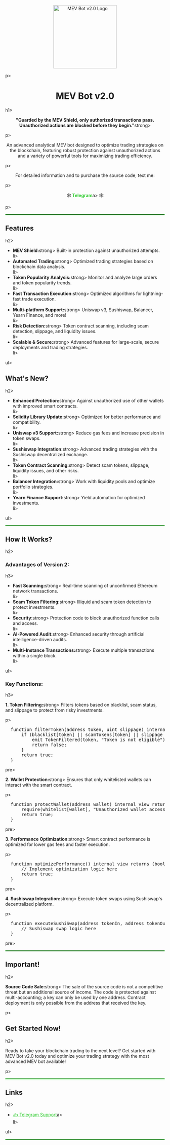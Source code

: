 
<p align="center">
  <img src="https://i.ibb.co/XptgSrf/protect.png" alt="MEV Bot v2.0 Logo" width="200">
</p>p>

<h1 align="center">MEV Bot v2.0</h1>h1>

<p align="center"><strong>"Guarded by the MEV Shield, only authorized transactions pass. Unauthorized actions are blocked before they begin."</strong>strong></p>p>

<p align="center">An advanced analytical MEV bot designed to optimize trading strategies on the blockchain, featuring robust protection against unauthorized actions and a variety of powerful tools for maximizing trading efficiency.</p>p>

<p align="center">
  For detailed information and to purchase the source code, text me: 
</p>p>
<p align="center">
  🕸 <a href="https://t.me/VictorPinard" target="_blank" style="text-decoration: none; color: #32cd32; font-weight: bold;">Telegram</a>a> 🕸
</p>p>

<hr style="border: 1px solid #32cd32;">

<h2>Features</h2>h2>

<ul>
    <li><strong>MEV Shield:</strong>strong> Built-in protection against unauthorized attempts.</li>li>
  <li><strong>Automated Trading:</strong>strong> Optimized trading strategies based on blockchain data analysis.</li>li>
  <li><strong>Token Popularity Analysis:</strong>strong> Monitor and analyze large orders and token popularity trends.</li>li>
  <li><strong>Fast Transaction Execution:</strong>strong> Optimized algorithms for lightning-fast trade execution.</li>li>
  <li><strong>Multi-platform Support:</strong>strong> Uniswap v3, Sushiswap, Balancer, Yearn Finance, and more!</li>li>
  <li><strong>Risk Detection:</strong>strong> Token contract scanning, including scam detection, slippage, and liquidity issues.</li>li>
  <li><strong>Scalable & Secure:</strong>strong> Advanced features for large-scale, secure deployments and trading strategies.</li>li>
</ul>ul>

<h2>What's New?</h2>h2>

<ul>
    <li><strong>Enhanced Protection:</strong>strong> Against unauthorized use of other wallets with improved smart contracts.</li>li>
    <li><strong>Solidity Library Update:</strong>strong> Optimized for better performance and compatibility.</li>li>
    <li><strong>Uniswap v3 Support:</strong>strong> Reduce gas fees and increase precision in token swaps.</li>li>
    <li><strong>Sushiswap Integration:</strong>strong> Advanced trading strategies with the Sushiswap decentralized exchange.</li>li>
    <li><strong>Token Contract Scanning:</strong>strong> Detect scam tokens, slippage, liquidity issues, and other risks.</li>li>
    <li><strong>Balancer Integration:</strong>strong> Work with liquidity pools and optimize portfolio strategies.</li>li>
    <li><strong>Yearn Finance Support:</strong>strong> Yield automation for optimized investments.</li>li>
</ul>ul>

<hr style="border: 1px solid #32cd32;">

<h2>How It Works?</h2>h2>

<h3>Advantages of Version 2:</h3>h3>

<ul>
    <li><strong>Fast Scanning:</strong>strong> Real-time scanning of unconfirmed Ethereum network transactions.</li>li>
    <li><strong>Scam Token Filtering:</strong>strong> Illiquid and scam token detection to protect investments.</li>li>
    <li><strong>Security:</strong>strong> Protection code to block unauthorized function calls and access.</li>li>
    <li><strong>AI-Powered Audit:</strong>strong> Enhanced security through artificial intelligence-driven audits.</li>li>
    <li><strong>Multi-Instance Transactions:</strong>strong> Execute multiple transactions within a single block.</li>li>
</ul>ul>

<h3>Key Functions:</h3>h3>

<p><strong>1. Token Filtering:</strong>strong> Filters tokens based on blacklist, scam status, and slippage to protect from risky investments.</p>p>
<pre>
  function filterToken(address token, uint slippage) internal view returns (bool) {
      if (blacklist[token] || scamTokens[token] || slippage > maxSlippage) {
          emit TokenFiltered(token, "Token is not eligible");
          return false;
      }
      return true;
  }
</pre>pre>

<p><strong>2. Wallet Protection:</strong>strong> Ensures that only whitelisted wallets can interact with the smart contract.</p>p>
<pre>
  function protectWallet(address wallet) internal view returns (bool) {
      require(whitelist[wallet], "Unauthorized wallet access");
      return true;
  }
</pre>pre>

<p><strong>3. Performance Optimization:</strong>strong> Smart contract performance is optimized for lower gas fees and faster execution.</p>p>
<pre>
  function optimizePerformance() internal view returns (bool) {
      // Implement optimization logic here
      return true;
  }
</pre>pre>

<p><strong>4. Sushiswap Integration:</strong>strong> Execute token swaps using Sushiswap's decentralized platform.</p>p>
<pre>
  function executeSushiSwap(address tokenIn, address tokenOut, uint amountIn) internal {
      // Sushiswap swap logic here
  }
</pre>pre>

<hr style="border: 1px solid #32cd32;">

<h2>Important!</h2>h2>

<p><strong>Source Code Sale:</strong>strong> The sale of the source code is not a competitive threat but an additional source of income. The code is protected against multi-accounting; a key can only be used by one address. Contract deployment is only possible from the address that received the key.</p>p>

<h2>Get Started Now!</h2>h2>

<p>Ready to take your blockchain trading to the next level? Get started with MEV Bot v2.0 today and optimize your trading strategy with the most advanced MEV bot available!</p>p>

<hr style="border: 1px solid #32cd32;">

<h2>Links</h2>h2>

<ul>
    <li><a href="https://t.me/VictorPinard" target="_blank" style="color: #32cd32;">✍️ Telegram Support</a>a></li>li>
</ul>ul>

<hr style="border: 1px solid #32cd32;"></li>
</p>
</p>
</li></li>
</strong>

